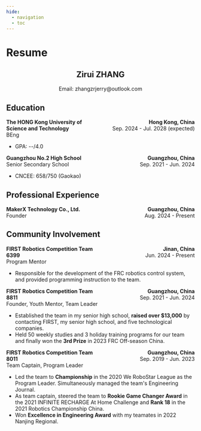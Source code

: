 ```yaml
---
hide:
  - navigation
  - toc
---
```


# Resume

<div style="text-align:center">
    <h2>
        <b>
        Zirui ZHANG
        </b>
    </h2>
    <text>
    Email: zhangzrjerry@outlook.com
    </text>
</div>

## Education

<div class="education">
    <div class="education-bachelor">
        <div style="display:flex;">
            <div style="width:50%;text-align:left;">
                <b> The HONG Kong University of Science and Technology </b>
                <br> BEng
            </div>
            <div style="width:50%;text-align:right;">
                <b> Hong Kong, China </b>
                <br> Sep. 2024 - Jul. 2028 (expected)
            </div>    
        </div>
        <div>
            <ul>
                <li>GPA: --/4.0</li>
            </ul>
        </div>
    </div>
    <div class="education-secondary">
        <div style="display:flex;">
            <div style="width:50%;text-align:left;">
                <b> Guangzhou No.2 High School </b>
                <br> Senior Secondary School
            </div>
            <div style="width:50%;text-align:right;">
                <b> Guangzhou, China </b>
                <br> Sep. 2021 - Jun. 2024
            </div>
        </div>
        <div>
            <ul>
                <li>CNCEE: 658/750 (Gaokao)</li>
            </ul>
        </div>
    </div>
</div>

## Professional Experience

<div class="experience">
    <div class="experience-makerx">
        <div style="display:flex;">
            <div style="width:50%;text-align:left;">
                <b> MakerX Technology Co., Ltd. </b>
                <br> Founder
            </div>
            <div style="width:50%;text-align:right;">
                <b> Guangzhou, China </b>
                <br> Aug. 2024 - Present
            </div>
        </div>
        <div>
        </div>
    </div>
</div>

## Community Involvement

<div class="involvement">
    <div class="involvement-frc6399">
        <div style="display:flex;">
            <div style="width:50%;text-align:left;">
                <b> FIRST Robotics Competition Team 6399 </b>
                <br> Program Mentor
            </div>
            <div style="width:50%;text-align:right;">
                <b> Jinan, China </b>
                <br> Jun. 2024 - Present
            </div>
        </div>
        <div>
            <ul>
                <li>
                Responsible for the development of the FRC robotics control system, and provided programming instruction to the team.
                </li>
            </ul>
        </div>
    </div>
    <div class="involvement-frc8811">
        <div style="display:flex;">
            <div style="width:50%;text-align:left;">
                <b> FIRST Robotics Competition Team 8811 </b>
                <br> Founder, Youth Mentor, Team Leader
            </div>
            <div style="width:50%;text-align:right;">
                <b> Guangzhou, China </b>
                <br> Sep. 2021 - Jun. 2024
            </div>
        </div>
        <div>
            <ul>
                <li>
                Established the team in my senior high school, <b>raised over $13,000</b> by contacting FIRST, my senior high school, and five technological companies.
                </li>
                <li>
                Held 50 weekly studies and 3 holiday training programs for our team and finally won the <b>3rd Prize</b> in 2023 FRC Off-season China. 
                </li>
            </ul>
        </div>
    </div>
    <div class="involvement-frc8011">
        <div style="display:flex;">
            <div style="width:50%;text-align:left;">
                <b> FIRST Robotics Competition Team 8011 </b>
                <br> Team Captain, Program Leader
            </div>
            <div style="width:50%;text-align:right;">
                <b> Guangzhou, China </b>
                <br> Sep. 2019 - Jun. 2023
            </div>
        </div>
        <div>
            <ul>
                <li>Led the team to <b>Championship</b> in the 2020 We RoboStar League as the Program Leader. Simultaneously managed the team's Engineering Journal.
                </li>
                <li>
                As team captain, steered the team to <b>Rookie Game Changer Award</b> in the 2021 INFINITE RECHARGE At Home Challenge and <b>Rank 18</b> in the 2021 Robotics Championship China.
                </li>
                <li>
                Won <b>Excellence in Engineering Award</b> with my teamates in 2022 Nanjing Regional.
                </li>
            </ul>
        </div>
    </div>
</div>
